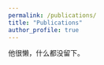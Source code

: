 ```yaml
---
permalink: /publications/
title: "Publications"
author_profile: true
---
```


他很懒，什么都没留下。
   








		
	

	



	




	
